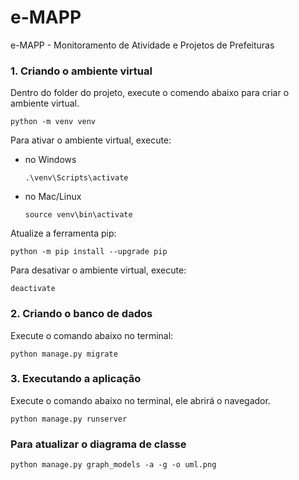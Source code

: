 # e-MAPP
e-MAPP - Monitoramento de Atividade e Projetos de Prefeituras

### 1. Criando o ambiente virtual ###

Dentro do folder do projeto, execute o comendo abaixo para criar o ambiente virtual.

```python -m venv venv```

Para ativar o ambiente virtual, execute:

* no Windows

    ```.\venv\Scripts\activate```

* no Mac/Linux

    ```source venv\bin\activate```

Atualize a ferramenta pip:

```python -m pip install --upgrade pip```

Para desativar o ambiente virtual, execute:

```deactivate```

### 2. Criando o banco de dados ###

Execute o comando abaixo no terminal:

```python manage.py migrate```

### 3. Executando a aplicação ###

Execute o comando abaixo no terminal, ele abrirá o navegador.

```python manage.py runserver```

### Para atualizar o diagrama de classe ###

```python manage.py graph_models -a -g -o uml.png```
